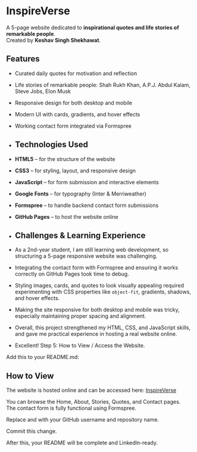 # InspireVerse

A 5-page website dedicated to **inspirational quotes and life stories of remarkable people**.  
Created by **Keshav Singh Shekhawat**.

## Features

- Curated daily quotes for motivation and reflection
- Life stories of remarkable people: Shah Rukh Khan, A.P.J. Abdul Kalam, Steve Jobs, Elon Musk
- Responsive design for both desktop and mobile
- Modern UI with cards, gradients, and hover effects
- Working contact form integrated via Formspree

- ## Technologies Used

- **HTML5** – for the structure of the website  
- **CSS3** – for styling, layout, and responsive design  
- **JavaScript** – for form submission and interactive elements  
- **Google Fonts** – for typography (Inter & Merriweather)  
- **Formspree** – to handle backend contact form submissions  
- **GitHub Pages** – to host the website online

- ## Challenges & Learning Experience

- As a 2nd-year student, I am still learning web development, so structuring a 5-page responsive website was challenging.  
- Integrating the contact form with Formspree and ensuring it works correctly on GitHub Pages took time to debug.  
- Styling images, cards, and quotes to look visually appealing required experimenting with CSS properties like `object-fit`, gradients, shadows, and hover effects.  
- Making the site responsive for both desktop and mobile was tricky, especially maintaining proper spacing and alignment.  
- Overall, this project strengthened my HTML, CSS, and JavaScript skills, and gave me practical experience in hosting a real website online.

- Excellent! Step 5: How to View / Access the Website.

Add this to your README.md:

## How to View

The website is hosted online and can be accessed here: [InspireVerse](https://keshav-singh-shekhawat.github.io/Inspireverse/)

You can browse the Home, About, Stories, Quotes, and Contact pages.  
The contact form is fully functional using Formspree.

Replace <your-github-username> and <repository-name> with your GitHub username and repository name.

Commit this change.

After this, your README will be complete and LinkedIn-ready.

